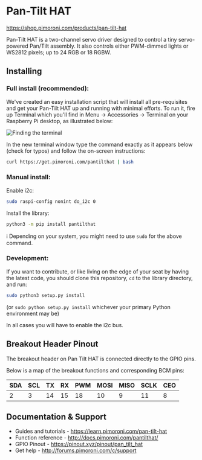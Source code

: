 # Pan-Tilt HAT
https://shop.pimoroni.com/products/pan-tilt-hat

Pan-Tilt HAT is a two-channel servo driver designed to control a tiny servo-powered Pan/Tilt assembly. It also controls either PWM-dimmed lights or WS2812 pixels; up to 24 RGB or 18 RGBW.

## Installing

### Full install (recommended):

We've created an easy installation script that will install all pre-requisites and get your Pan-Tilt HAT
up and running with minimal efforts. To run it, fire up Terminal which you'll find in Menu -> Accessories -> Terminal
on your Raspberry Pi desktop, as illustrated below:

![Finding the terminal](http://get.pimoroni.com/resources/github-repo-terminal.png)

In the new terminal window type the command exactly as it appears below (check for typos) and follow the on-screen instructions:

```bash
curl https://get.pimoroni.com/pantilthat | bash
```

### Manual install:

Enable i2c:

```bash
sudo raspi-config nonint do_i2c 0
```

Install the library:

```bash
python3 -m pip install pantilthat
```

ℹ️ Depending on your system, you might need to use `sudo` for the above command.

### Development:

If you want to contribute, or like living on the edge of your seat by having the latest code, you should clone this repository, `cd` to the library directory, and run:

```bash
sudo python3 setup.py install
```
(or `sudo python setup.py install` whichever your primary Python environment may be)

In all cases you will have to enable the i2c bus.

## Breakout Header Pinout

The breakout header on Pan Tilt HAT is connected directly to the GPIO pins.

Below is a map of the breakout functions and corresponding BCM pins:

| SDA | SCL | TX | RX | PWM | MOSI | MISO | SCLK | CEO |
| --- | --- | -- | -- | --- | ---- | ---- | ---- | --- |
| 2   | 3   | 14 | 15 | 18  | 10   | 9    | 11   | 8   |

## Documentation & Support

* Guides and tutorials - https://learn.pimoroni.com/pan-tilt-hat
* Function reference - http://docs.pimoroni.com/pantilthat/
* GPIO Pinout - https://pinout.xyz/pinout/pan_tilt_hat
* Get help - http://forums.pimoroni.com/c/support
